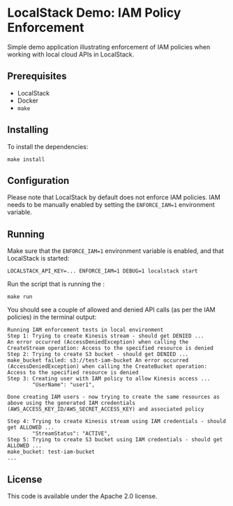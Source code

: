 # LocalStack Demo: IAM Policy Enforcement

Simple demo application illustrating enforcement of IAM policies when working with local cloud APIs in LocalStack.

## Prerequisites

* LocalStack
* Docker
* `make`

## Installing

To install the dependencies:
```
make install
```

## Configuration

Please note that LocalStack by default does not enforce IAM policies. IAM needs to be manually enabled by setting the `ENFORCE_IAM=1` environment variable.

## Running

Make sure that the `ENFORCE_IAM=1` environment variable is enabled, and that LocalStack is started:
```
LOCALSTACK_API_KEY=... ENFORCE_IAM=1 DEBUG=1 localstack start
```

Run the script that is running the :
```
make run
```

You should see a couple of allowed and denied API calls (as per the IAM policies) in the terminal output:
```
Running IAM enforcement tests in local environment
Step 1: Trying to create Kinesis stream - should get DENIED ...
An error occurred (AccessDeniedException) when calling the CreateStream operation: Access to the specified resource is denied
Step 2: Trying to create S3 bucket - should get DENIED ...
make_bucket failed: s3://test-iam-bucket An error occurred (AccessDeniedException) when calling the CreateBucket operation: Access to the specified resource is denied
Step 3: Creating user with IAM policy to allow Kinesis access ...
        "UserName": "user1",

Done creating IAM users - now trying to create the same resources as above using the generated IAM credentials (AWS_ACCESS_KEY_ID/AWS_SECRET_ACCESS_KEY) and associated policy

Step 4: Trying to create Kinesis stream using IAM credentials - should get ALLOWED ...
        "StreamStatus": "ACTIVE",
Step 5: Trying to create S3 bucket using IAM credentials - should get ALLOWED ...
make_bucket: test-iam-bucket
...
```

## License

This code is available under the Apache 2.0 license.
